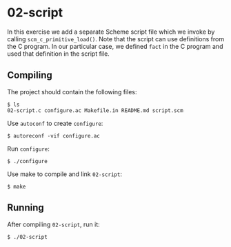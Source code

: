 # 02-script

In this exercise we add a separate Scheme script file which we invoke by calling `scm_c_primitive_load()`. Note that the
script can use definitions from the C program. In our particular case, we defined `fact` in the C program and used that
definition in the script file.

## Compiling

The project should contain the following files:

    $ ls
    02-script.c configure.ac Makefile.in README.md script.scm

Use `autoconf` to create `configure`:

    $ autoreconf -vif configure.ac

Run `configure`:

    $ ./configure

Use make to compile and link `02-script`:

    $ make

## Running

After compiling `02-script`, run it:

    $ ./02-script
